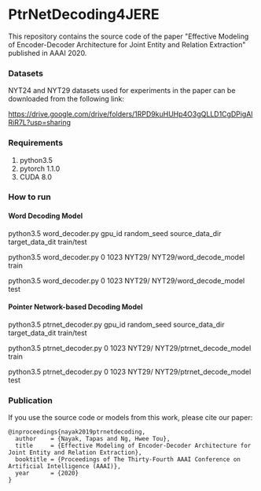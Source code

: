 # PtrNetDecoding4JERE

This repository contains the source code of the paper "Effective Modeling of Encoder-Decoder Architecture for Joint Entity and Relation Extraction" published in AAAI 2020.

### Datasets ###

NYT24 and NYT29 datasets used for experiments in the paper can be downloaded from the following link:

https://drive.google.com/drive/folders/1RPD9kuHUHp4O3gQLLD1CgDPigAlRiR7L?usp=sharing

### Requirements ###

1) python3.5
2) pytorch 1.1.0
3) CUDA 8.0

### How to run ###

#### Word Decoding Model ####

python3.5 word_decoder.py gpu_id random_seed source_data_dir target_data_dit train/test

python3.5 word_decoder.py 0 1023 NYT29/ NYT29/word_decode_model train

python3.5 word_decoder.py 0 1023 NYT29/ NYT29/word_decode_model test

#### Pointer Network-based Decoding Model #### 

python3.5 ptrnet_decoder.py gpu_id random_seed source_data_dir target_data_dit train/test

python3.5 ptrnet_decoder.py 0 1023 NYT29/ NYT29/ptrnet_decode_model train

python3.5 ptrnet_decoder.py 0 1023 NYT29/ NYT29/ptrnet_decode_model test

### Publication ###

If you use the source code or models from this work, please cite our paper:

```
@inproceedings{nayak2019ptrnetdecoding,
  author    = {Nayak, Tapas and Ng, Hwee Tou},
  title     = {Effective Modeling of Encoder-Decoder Architecture for Joint Entity and Relation Extraction},
  booktitle = {Proceedings of The Thirty-Fourth AAAI Conference on Artificial Intelligence (AAAI)},
  year      = {2020}
}
```


